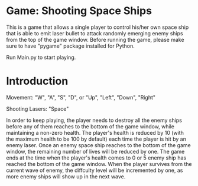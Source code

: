 # Game: Shooting Space Ships

This is a game that allows a single player to control his/her own space ship that is able to emit laser bullet to attack randomly emerging enemy ships from the top of the game window. Before running the game, please make sure to have "pygame" package installed for Python. 

Run Main.py to start playing.

# Introduction

Movement: "W", "A", "S", "D", or "Up", "Left", "Down", "Right"

Shooting Lasers: "Space"

In order to keep playing, the player needs to destroy all the enemy ships before any of them reaches to the bottom of the game window, while maintaining a non-zero health. The player's health is reduced by 10 (with the maximum health to be 100 by default) each time the player is hit by an enemy laser. Once an enemy space ship reaches to the bottom of the game window, the remaining number of lives will be reduced by one. The game ends at the time when the player's health comes to 0 or 5 enemy ship has reached the bottom of the game window. When the player survives from the current wave of enemy, the diffculty level will be incremented by one, as more enemy ships will show up in the next wave.
